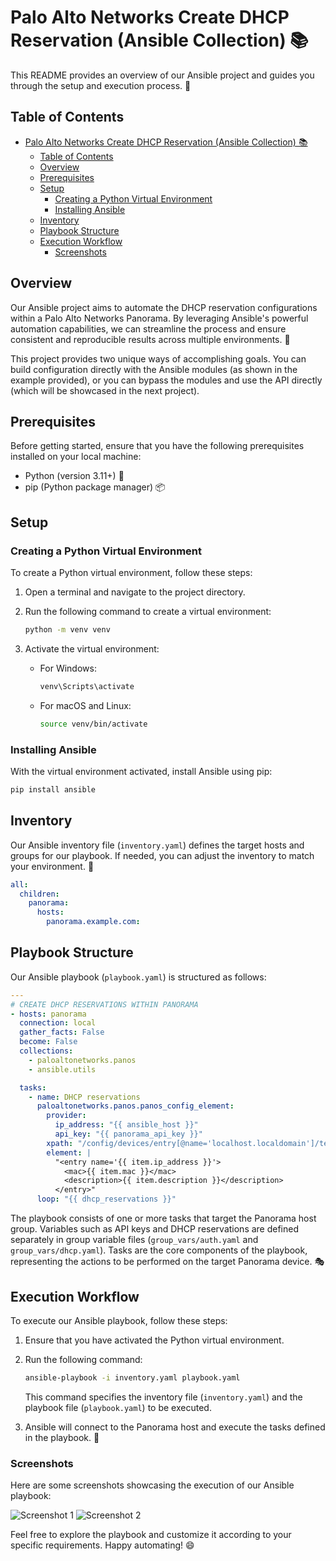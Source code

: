 # Palo Alto Networks Create DHCP Reservation (Ansible Collection) 📚

This README provides an overview of our Ansible project and guides you through the setup and execution process. 🚀

## Table of Contents

- [Palo Alto Networks Create DHCP Reservation (Ansible Collection) 📚](#palo-alto-networks-create-dhcp-reservation-ansible-collection-)
  - [Table of Contents](#table-of-contents)
  - [Overview](#overview)
  - [Prerequisites](#prerequisites)
  - [Setup](#setup)
    - [Creating a Python Virtual Environment](#creating-a-python-virtual-environment)
    - [Installing Ansible](#installing-ansible)
  - [Inventory](#inventory)
  - [Playbook Structure](#playbook-structure)
  - [Execution Workflow](#execution-workflow)
    - [Screenshots](#screenshots)

## Overview

Our Ansible project aims to automate the DHCP reservation configurations within a Palo Alto Networks Panorama. By leveraging Ansible's powerful automation capabilities, we can streamline the process and ensure consistent and reproducible results across multiple environments. 🎯

This project provides two unique ways of accomplishing goals. You can build configuration directly with the Ansible modules (as shown in the example provided), or you can bypass the modules and use the API directly (which will be showcased in the next project).

## Prerequisites

Before getting started, ensure that you have the following prerequisites installed on your local machine:

- Python (version 3.11+) 🐍
- pip (Python package manager) 📦

## Setup

### Creating a Python Virtual Environment

To create a Python virtual environment, follow these steps:

1. Open a terminal and navigate to the project directory.
2. Run the following command to create a virtual environment:

   ```bash
   python -m venv venv
   ```

3. Activate the virtual environment:

   - For Windows:

     ```bash
     venv\Scripts\activate
     ```

   - For macOS and Linux:

     ```bash
     source venv/bin/activate
     ```

### Installing Ansible

With the virtual environment activated, install Ansible using pip:

```bash
pip install ansible
```

## Inventory

Our Ansible inventory file (`inventory.yaml`) defines the target hosts and groups for our playbook. If needed, you can adjust the inventory to match your environment. 📝

```yaml
all:
  children:
    panorama:
      hosts:
        panorama.example.com:
```

## Playbook Structure

Our Ansible playbook (`playbook.yaml`) is structured as follows:

```yaml
---
# CREATE DHCP RESERVATIONS WITHIN PANORAMA
- hosts: panorama
  connection: local
  gather_facts: False
  become: False
  collections:
    - paloaltonetworks.panos
    - ansible.utils

  tasks:
    - name: DHCP reservations
      paloaltonetworks.panos.panos_config_element:
        provider:
          ip_address: "{{ ansible_host }}"
          api_key: "{{ panorama_api_key }}"
        xpath: "/config/devices/entry[@name='localhost.localdomain']/template/entry[@name='{{ item.template }}']/config/devices/entry[@name='localhost.localdomain']/network/dhcp/interface/entry[@name='{{ item.interface }}']/server/reserved"
        element: |
          "<entry name='{{ item.ip_address }}'>
            <mac>{{ item.mac }}</mac>
            <description>{{ item.description }}</description>
          </entry>"
      loop: "{{ dhcp_reservations }}"
```

The playbook consists of one or more tasks that target the Panorama host group. Variables such as API keys and DHCP reservations are defined separately in group variable files (`group_vars/auth.yaml` and `group_vars/dhcp.yaml`). Tasks are the core components of the playbook, representing the actions to be performed on the target Panorama device. 🎭

## Execution Workflow

To execute our Ansible playbook, follow these steps:

1. Ensure that you have activated the Python virtual environment.
2. Run the following command:

   ```bash
   ansible-playbook -i inventory.yaml playbook.yaml
   ```

   This command specifies the inventory file (`inventory.yaml`) and the playbook file (`playbook.yaml`) to be executed.

3. Ansible will connect to the Panorama host and execute the tasks defined in the playbook. 🚀

### Screenshots

Here are some screenshots showcasing the execution of our Ansible playbook:

![Screenshot 1](screenshots/screenshot1.png)
![Screenshot 2](screenshots/screenshot2.png)

Feel free to explore the playbook and customize it according to your specific requirements. Happy automating! 😄
